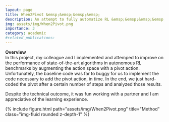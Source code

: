 ```yaml
---
layout: page
title: When2Pivot &emsp;&emsp;&emsp;&emsp;
description: An attempt to fully automatize RL &emsp;&emsp;&emsp;&emsp;&emsp;&emsp;&emsp;&emsp;&emsp;
img: assets/img/When2Pivot.png
importance: 3
category: academic
#related_publications: 
---
```

<div class="caption">
    <b>Overview</b>
</div>
In this project, my colleague and I implemented and attemped to improve on the performance of state-of-the-art algorithms in autonomous RL benchmarks by augmenting the action space with a pivot action. Unfortunately, the baseline code was far to buggy for us to implement the code necessary to add the pivot action, in time. In the end, we just hard-coded the pivot after a certain number of steps and analyzed those results.

Despite the technical outcome, it was fun working with a partner and I am appreciative of the learning experience.

<div class="image">
{% include figure.html path="assets/img/When2Pivot.png" title="Method" class="img-fluid rounded z-depth-1" %}
</div>​
